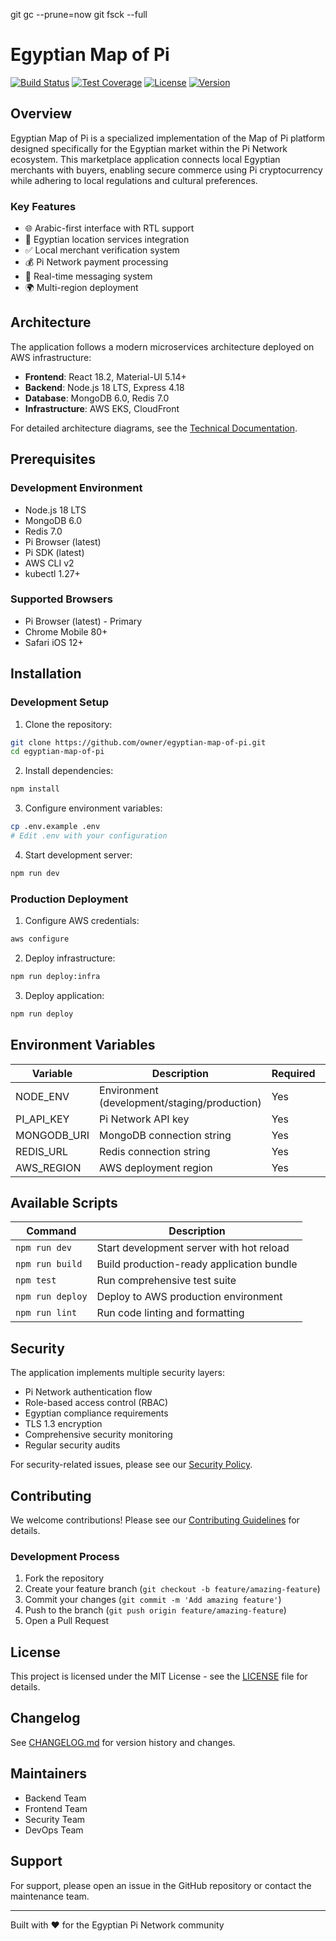 git gc --prune=now
git fsck --full
# Egyptian Map of Pi

[![Build Status](https://github.com/owner/repo/actions/workflows/main.yml/badge.svg)](https://github.com/owner/repo/actions/workflows/main.yml)
[![Test Coverage](https://codecov.io/gh/owner/repo/branch/main/graph/badge.svg)](https://codecov.io/gh/owner/repo)
[![License](https://img.shields.io/badge/License-MIT-blue.svg)](LICENSE)
[![Version](https://img.shields.io/badge/Version-1.0.0-green.svg)](CHANGELOG.md)

## Overview

Egyptian Map of Pi is a specialized implementation of the Map of Pi platform designed specifically for the Egyptian market within the Pi Network ecosystem. This marketplace application connects local Egyptian merchants with buyers, enabling secure commerce using Pi cryptocurrency while adhering to local regulations and cultural preferences.

### Key Features

- 🌐 Arabic-first interface with RTL support
- 📍 Egyptian location services integration
- ✅ Local merchant verification system
- 💰 Pi Network payment processing
- 💬 Real-time messaging system
- 🌍 Multi-region deployment

## Architecture

The application follows a modern microservices architecture deployed on AWS infrastructure:

- **Frontend**: React 18.2, Material-UI 5.14+
- **Backend**: Node.js 18 LTS, Express 4.18
- **Database**: MongoDB 6.0, Redis 7.0
- **Infrastructure**: AWS EKS, CloudFront

For detailed architecture diagrams, see the [Technical Documentation](docs/technical-specs.md).

## Prerequisites

### Development Environment

- Node.js 18 LTS
- MongoDB 6.0
- Redis 7.0
- Pi Browser (latest)
- Pi SDK (latest)
- AWS CLI v2
- kubectl 1.27+

### Supported Browsers

- Pi Browser (latest) - Primary
- Chrome Mobile 80+
- Safari iOS 12+

## Installation

### Development Setup

1. Clone the repository:
```bash
git clone https://github.com/owner/egyptian-map-of-pi.git
cd egyptian-map-of-pi
```

2. Install dependencies:
```bash
npm install
```

3. Configure environment variables:
```bash
cp .env.example .env
# Edit .env with your configuration
```

4. Start development server:
```bash
npm run dev
```

### Production Deployment

1. Configure AWS credentials:
```bash
aws configure
```

2. Deploy infrastructure:
```bash
npm run deploy:infra
```

3. Deploy application:
```bash
npm run deploy
```

## Environment Variables

| Variable | Description | Required | Default |
|----------|-------------|----------|---------|
| NODE_ENV | Environment (development/staging/production) | Yes | development |
| PI_API_KEY | Pi Network API key | Yes | - |
| MONGODB_URI | MongoDB connection string | Yes | - |
| REDIS_URL | Redis connection string | Yes | - |
| AWS_REGION | AWS deployment region | Yes | me-south-1 |

## Available Scripts

| Command | Description |
|---------|-------------|
| `npm run dev` | Start development server with hot reload |
| `npm run build` | Build production-ready application bundle |
| `npm test` | Run comprehensive test suite |
| `npm run deploy` | Deploy to AWS production environment |
| `npm run lint` | Run code linting and formatting |

## Security

The application implements multiple security layers:

- Pi Network authentication flow
- Role-based access control (RBAC)
- Egyptian compliance requirements
- TLS 1.3 encryption
- Comprehensive security monitoring
- Regular security audits

For security-related issues, please see our [Security Policy](SECURITY.md).

## Contributing

We welcome contributions! Please see our [Contributing Guidelines](CONTRIBUTING.md) for details.

### Development Process

1. Fork the repository
2. Create your feature branch (`git checkout -b feature/amazing-feature`)
3. Commit your changes (`git commit -m 'Add amazing feature'`)
4. Push to the branch (`git push origin feature/amazing-feature`)
5. Open a Pull Request

## License

This project is licensed under the MIT License - see the [LICENSE](LICENSE) file for details.

## Changelog

See [CHANGELOG.md](CHANGELOG.md) for version history and changes.

## Maintainers

- Backend Team
- Frontend Team
- Security Team
- DevOps Team

## Support

For support, please open an issue in the GitHub repository or contact the maintenance team.

---

Built with ❤️ for the Egyptian Pi Network community
